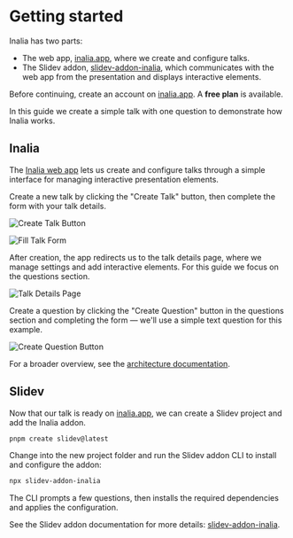 # Getting started

Inalia has two parts:

- The web app, [inalia.app](https://inalia.app), where we create and configure talks.
- The Slidev addon, [slidev-addon-inalia](./slidev-addon-inalia), which communicates with the web app from the presentation and displays interactive elements.

Before continuing, create an account on [inalia.app](https://inalia.app). A **free plan** is available.

In this guide we create a simple talk with one question to demonstrate how Inalia works.

## Inalia

The [Inalia web app](https://inalia.app) lets us create and configure talks through a simple interface for managing interactive presentation elements.

Create a new talk by clicking the "Create Talk" button, then complete the form with your talk details.

![Create Talk Button](./assets/create-talk-button.png)

![Fill Talk Form](./assets/fill-talk-form.png)

After creation, the app redirects us to the talk details page, where we manage settings and add interactive elements. For this guide we focus on the questions section.

![Talk Details Page](./assets/talk-details-page.png)

Create a question by clicking the "Create Question" button in the questions section and completing the form — we'll use a simple text question for this example.

<!-- TODO: use a gif -->
![Create Question Button](./assets/create-question-button.png)

For a broader overview, see the [architecture documentation](./architecture.md).

## Slidev

Now that our talk is ready on [inalia.app](https://inalia.app), we can create a Slidev project and add the Inalia addon.

```sh
pnpm create slidev@latest
```

Change into the new project folder and run the Slidev addon CLI to install and configure the addon:

```sh
npx slidev-addon-inalia
```

The CLI prompts a few questions, then installs the required dependencies and applies the configuration.

See the Slidev addon documentation for more details: [slidev-addon-inalia](./slidev-addon-inalia.md).

